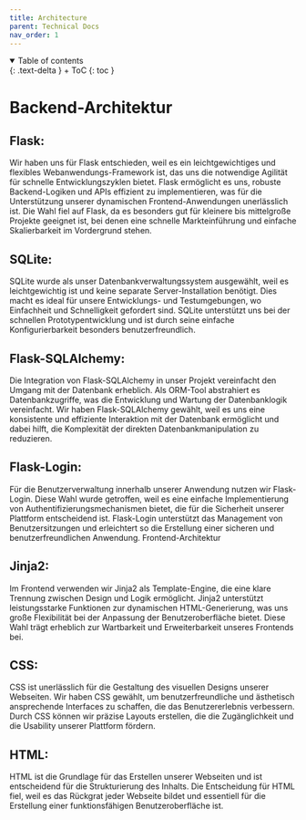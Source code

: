 ```yaml
---
title: Architecture
parent: Technical Docs
nav_order: 1
---
```


<details open markdown="block">
{: .text-delta }
<summary>Table of contents</summary>
+ ToC
{: toc }
</details>

# Backend-Architektur

## Flask:

Wir haben uns für Flask entschieden, weil es ein leichtgewichtiges und flexibles Webanwendungs-Framework ist, das uns die notwendige Agilität für schnelle Entwicklungszyklen bietet. Flask ermöglicht es uns, robuste Backend-Logiken und APIs effizient zu implementieren, was für die Unterstützung unserer dynamischen Frontend-Anwendungen unerlässlich ist. Die Wahl fiel auf Flask, da es besonders gut für kleinere bis mittelgroße Projekte geeignet ist, bei denen eine schnelle Markteinführung und einfache Skalierbarkeit im Vordergrund stehen.

## SQLite:

SQLite wurde als unser Datenbankverwaltungssystem ausgewählt, weil es leichtgewichtig ist und keine separate Server-Installation benötigt. Dies macht es ideal für unsere Entwicklungs- und Testumgebungen, wo Einfachheit und Schnelligkeit gefordert sind. SQLite unterstützt uns bei der schnellen Prototypentwicklung und ist durch seine einfache Konfigurierbarkeit besonders benutzerfreundlich.

## Flask-SQLAlchemy:

Die Integration von Flask-SQLAlchemy in unser Projekt vereinfacht den Umgang mit der Datenbank erheblich. Als ORM-Tool abstrahiert es Datenbankzugriffe, was die Entwicklung und Wartung der Datenbanklogik vereinfacht. Wir haben Flask-SQLAlchemy gewählt, weil es uns eine konsistente und effiziente Interaktion mit der Datenbank ermöglicht und dabei hilft, die Komplexität der direkten Datenbankmanipulation zu reduzieren.

## Flask-Login:

Für die Benutzerverwaltung innerhalb unserer Anwendung nutzen wir Flask-Login. Diese Wahl wurde getroffen, weil es eine einfache Implementierung von Authentifizierungsmechanismen bietet, die für die Sicherheit unserer Plattform entscheidend ist. Flask-Login unterstützt das Management von Benutzersitzungen und erleichtert so die Erstellung einer sicheren und benutzerfreundlichen Anwendung.
Frontend-Architektur

## Jinja2:

Im Frontend verwenden wir Jinja2 als Template-Engine, die eine klare Trennung zwischen Design und Logik ermöglicht. Jinja2 unterstützt leistungsstarke Funktionen zur dynamischen HTML-Generierung, was uns große Flexibilität bei der Anpassung der Benutzeroberfläche bietet. Diese Wahl trägt erheblich zur Wartbarkeit und Erweiterbarkeit unseres Frontends bei.

## CSS:

CSS ist unerlässlich für die Gestaltung des visuellen Designs unserer Webseiten. Wir haben CSS gewählt, um benutzerfreundliche und ästhetisch ansprechende Interfaces zu schaffen, die das Benutzererlebnis verbessern. Durch CSS können wir präzise Layouts erstellen, die die Zugänglichkeit und die Usability unserer Plattform fördern.

## HTML:

HTML ist die Grundlage für das Erstellen unserer Webseiten und ist entscheidend für die Strukturierung des Inhalts. Die Entscheidung für HTML fiel, weil es das Rückgrat jeder Webseite bildet und essentiell für die Erstellung einer funktionsfähigen Benutzeroberfläche ist.
